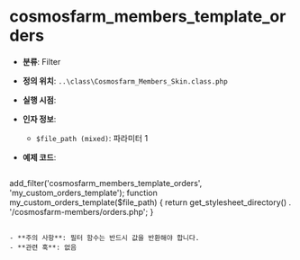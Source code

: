 # cosmosfarm_members_template_orders

- **분류**: Filter
- **정의 위치**: `..\class\Cosmosfarm_Members_Skin.class.php`
- **실행 시점**: 
- **인자 정보**:
  - `$file_path (mixed)`: 파라미터 1
- **예제 코드**:

  ```php
add_filter('cosmosfarm_members_template_orders', 'my_custom_orders_template');
    function my_custom_orders_template($file_path) {
        return get_stylesheet_directory() . '/cosmosfarm-members/orders.php';
    }
  ```

- **주의 사항**: 필터 함수는 반드시 값을 반환해야 합니다.
- **관련 훅**: 없음
